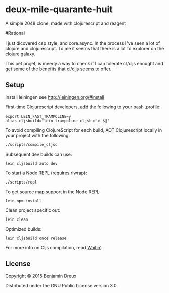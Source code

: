 # deux-mile-quarante-huit

A simple 2048 clone, made with clojurescript and reagent

#Rational

I just dicovered csp style, and core.async.
In the process I've seen a lot of clojure and clojurescript.
To me it seems that there is a lot to explorer on the clojure galaxy.

This pet projet, is meerly a way to check if I can tolerate cl/cljs enought 
and get some of the benefits that cl/cljs seems to offer.

## Setup

Install leiningen  see http://leiningen.org/#install
  
First-time Clojurescript developers, add the following to your bash .profile:

    export LEIN_FAST_TRAMPOLINE=y
    alias cljsbuild="lein trampoline cljsbuild $@"

To avoid compiling ClojureScript for each build, AOT Clojurescript locally in your project with the following:

    ./scripts/compile_cljsc

Subsequent dev builds can use:

    lein cljsbuild auto dev

To start a Node REPL (requires rlwrap):

    ./scripts/repl

To get source map support in the Node REPL:

    lein npm install

Clean project specific out:

    lein clean
     
Optimized builds:

    lein cljsbuild once release     

For more info on Cljs compilation, read [Waitin'](http://swannodette.github.io/2014/12/22/waitin/).

## License

Copyright © 2015 Benjamin Dreux

Distributed under the GNU Public License version 3.0.
